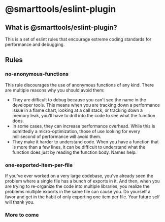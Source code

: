 # @smarttools/eslint-plugin

## What is @smarttools/eslint-plugin?

This is a set of eslint rules that encourage extreme coding standards for performance and debugging.

## Rules

### no-anonymous-functions

This rule discourages the use of anonymous functions of any kind. There are multiple reasons why you should avoid them:

- They are difficult to debug because you can't see the name in the developer tools. This means when you are tracking down a performance issue in a flame chart, looking at a call stack, or tracking down a memory leak, you'll have to drill into the code to see what the function does.
- In some cases, they can increase performance overhead. While this is admittedly a micro-optimization, those of use looking for every millisecond of performance will avoid them.
- They make it harder to understand code. When you have a function that is more than a few lines, it can be difficult to understand what the function does just by reading the function body. Names help.

### one-exported-item-per-file

If you've ever worked on a very large codebase, you've already seen the problem where a single file has a bunch of exports in it. And then, when you are trying to re-organize the code into multiple libraries, you realize the problems multiple exports in the same file can cause you. Do yourself a favor and get in the habit of only exporting one item per file. Your future self will thank you.

### More to come
